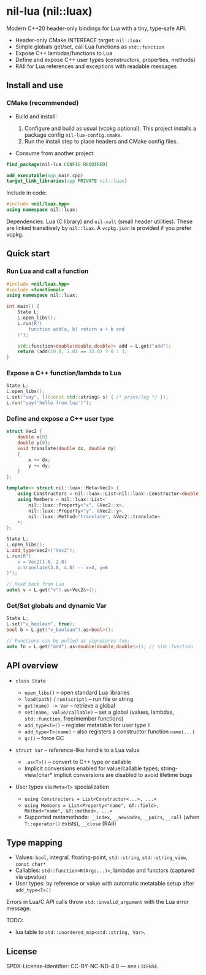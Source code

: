 # nil-lua (nil::luax)

Modern C++20 header-only bindings for Lua with a tiny, type-safe API.

- Header-only CMake INTERFACE target: `nil::luax`
- Simple globals get/set, call Lua functions as `std::function`
- Expose C++ lambdas/functions to Lua
- Define and expose C++ user types (constructors, properties, methods)
- RAII for Lua references and exceptions with readable messages

## Install and use

### CMake (recommended)

- Build and install:
  1) Configure and build as usual (vcpkg optional). This project installs a package config `nil-lua-config.cmake`.
  2) Run the install step to place headers and CMake config files.

- Consume from another project:

```cmake
find_package(nil-lua CONFIG REQUIRED)

add_executable(app main.cpp)
target_link_libraries(app PRIVATE nil::luax)
```

Include in code:

```cpp
#include <nil/luax.hpp>
using namespace nil::luax;
```

Dependencies: Lua (C library) and `nil-xalt` (small header utilities). These are linked transitively by `nil::luax`. A `vcpkg.json` is provided if you prefer vcpkg.

## Quick start

### Run Lua and call a function

```cpp
#include <nil/luax.hpp>
#include <functional>
using namespace nil::luax;

int main() {
    State L;
    L.open_libs();
    L.run(R"(
        function add(a, b) return a + b end
    )");

    std::function<double(double,double)> add = L.get("add");
    return (add(10.0, 2.0) == 12.0) ? 0 : 1;
}
```

### Expose a C++ function/lambda to Lua

```cpp
State L;
L.open_libs();
L.set("say", [](const std::string& s) { /* print/log */ });
L.run("say('hello from lua')");
```

### Define and expose a C++ user type

```cpp
struct Vec2 {
    double x{0}
    double y{0};
    void translate(double dx, double dy)
    {
        x += dx;
        y += dy;
    }
};

template<> struct nil::luax::Meta<Vec2> {
    using Constructors = nil::luax::List<nil::luax::Constructor<double,double>>;
    using Members = nil::luax::List<
        nil::luax::Property<"x", &Vec2::x>,
        nil::luax::Property<"y", &Vec2::y>,
        nil::luax::Method<"translate", &Vec2::translate>
    >;
};

State L;
L.open_libs();
L.add_type<Vec2>("Vec2");
L.run(R"(
    v = Vec2(1.0, 2.0)
    v:translate(3.0, 4.0) -- x=4, y=6
)");

// Read back from Lua
auto& v = L.get("v").as<Vec2&>();
```

### Get/Set globals and dynamic Var

```cpp
State L;
L.set("v_boolean", true);
bool b = L.get("v_boolean").as<bool>();

// Functions can be pulled as signatures too:
auto fn = L.get("add").as<double(double,double)>(); // std::function
```

## API overview

- `class State`
  - `open_libs()` – open standard Lua libraries
  - `load(path)` / `run(script)` – run file or string
  - `get(name) -> Var` – retrieve a global
  - `set(name, value/callable)` – set a global (values, lambdas, `std::function`, free/member functions)
  - `add_type<T>()` – register metatable for user type `T`
  - `add_type<T>(name)` – also registers a constructor function `name(...)`
  - `gc()` – force GC

- `struct Var` – reference-like handle to a Lua value
  - `.as<T>()` – convert to C++ type or callable
  - Implicit conversions enabled for value/callable types; string-view/char* implicit conversions are disabled to avoid lifetime bugs

- User types via `Meta<T>` specialization
  - `using Constructors = List<Constructor<...>, ...>`
  - `using Members = List<Property<"name", &T::field>, Method<"name", &T::method>, ...>`
  - Supported metamethods: `__index`, `__newindex`, `__pairs`, `__call` (when `T::operator()` exists), `__close` (RAII)

## Type mapping

- Values: `bool`, integral, floating-point, `std::string`, `std::string_view`, `const char*`
- Callables: `std::function<R(Args...)>`, lambdas and functors (captured via upvalue)
- User types: by reference or value with automatic metatable setup after `add_type<T>()`

Errors in Lua/C API calls throw `std::invalid_argument` with the Lua error message.

TODO:
- lua table to `std::unordered_map<std::string, Var>`.

## License

SPDX-License-Identifier: CC-BY-NC-ND-4.0 — see `LICENSE`.
